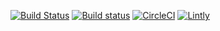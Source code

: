 [![Build Status](https://travis-ci.org/Kristinita/SashaPythonista.svg?branch=master)](https://travis-ci.org/Kristinita/SashaPythonista)
[![Build status](https://ci.appveyor.com/api/projects/status/qlnc5v8wf31tnuwm?svg=true)](https://ci.appveyor.com/project/Kristinita/sashapythonista-7l3yk)
[![CircleCI](https://circleci.com/gh/Kristinita/SashaPythonista.svg?style=svg)](https://circleci.com/gh/Kristinita/SashaPythonista)
[![Lintly](https://lintly.com/gh/Kristinita/SashaPythonista/badge.svg)](https://lintly.com/gh/Kristinita/SashaPythonista/)